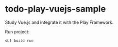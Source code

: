 # todo-play-vuejs-sample

Study Vue.js and integrate it with the Play Framework.

Run project:

```
sbt build run
```